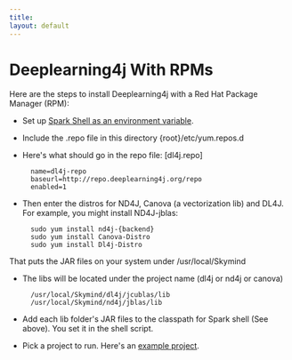 ```yaml
---
title: 
layout: default
---
```


# Deeplearning4j With RPMs

Here are the steps to install Deeplearning4j with a Red Hat Package Manager (RPM):

* Set up [Spark Shell as an environment variable](http://apache-spark-user-list.1001560.n3.nabble.com/Adding-external-jar-to-spark-shell-classpath-using-ADD-JARS-td1207.html).
* Include the .repo file in this directory
        {root}/etc/yum.repos.d
* Here's what should go in the repo file:
        [dl4j.repo]
        
        name=dl4j-repo
        baseurl=http://repo.deeplearning4j.org/repo
        enabled=1

* Then enter the distros for ND4J, Canova (a vectorization lib) and DL4J. For example, you might install ND4J-jblas:

        sudo yum install nd4j-{backend}
        sudo yum install Canova-Distro
        sudo yum install Dl4j-Distro
        
That puts the JAR files on your system under /usr/local/Skymind

* The libs will be located under the project name (dl4j or nd4j or canova) 

        /usr/local/Skymind/dl4j/jcublas/lib
        /usr/local/Skymind/nd4j/jblas/lib
        
* Add each lib folder's JAR files to the classpath for Spark shell (See above). You set it in the shell script. 
* Pick a project to run. Here's an [example project](https://github.com/deeplearning4j/scala-spark-examples).
